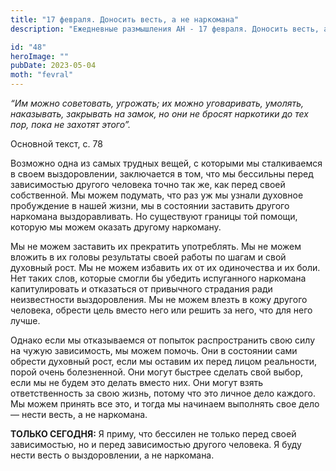 ```yaml
---
title: "17 февраля. Доносить весть, а не наркомана"
description: "Ежедневные размышления АН - 17 февраля. Доносить весть, а не наркомана"

id: "48"
heroImage: ""
pubDate: 2023-05-04
moth: "fevral"
---
```


_“Им можно советовать, угрожать; их можно уговаривать, умолять, наказывать,
закрывать на замок, но они не бросят наркотики до тех пор, пока не захотят
этого”._

Основной текст, с. 78

Возможно одна из самых трудных вещей, с которыми мы сталкиваемся в своем
выздоровлении, заключается в том, что мы бессильны перед зависимостью другого
человека точно так же, как перед своей собственной. Мы можем подумать, что раз
уж мы узнали духовное пробуждение в нашей жизни, мы в состоянии заставить
другого наркомана выздоравливать. Но существуют границы той помощи, которую мы
можем оказать другому наркоману.

Мы не можем заставить их прекратить употреблять. Мы не можем вложить в их
головы результаты своей работы по шагам и свой духовный рост. Мы не можем
избавить их от их одиночества и их боли. Нет таких слов, которые смогли бы
убедить испуганного наркомана капитулировать и отказаться от привычного
страдания ради неизвестности выздоровления. Мы не можем влезть в кожу другого
человека, обрести цель вместо него или решить за него, что для него лучше.

Однако если мы отказываемся от попыток распространить свою силу на чужую
зависимость, мы можем помочь. Они в состоянии сами обрести духовный рост, если
мы оставим их перед лицом реальности, порой очень болезненной. Они могут
быстрее сделать свой выбор, если мы не будем это делать вместо них. Они могут
взять ответственность за свою жизнь, потому что это личное дело каждого. Мы
можем принять все это, и тогда мы начинаем выполнять свое дело — нести весть,
а не наркомана.

**ТОЛЬКО СЕГОДНЯ:** Я приму, что бессилен не только перед своей зависимостью,
но и перед зависимостью другого человека. Я буду нести весть о выздоровлении,
а не наркомана.
